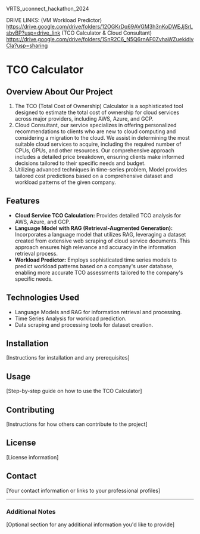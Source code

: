 
VRTS_uconnect_hackathon_2024

DRIVE LINKS:
(VM Workload Predictor) https://drive.google.com/drive/folders/12OGKrDq69AVGM3h3nKoDWEJjSrLsbvBP?usp=drive_link
(TCO Calculator & Cloud Consultant) https://drive.google.com/drive/folders/1SnR2C6_N5Q6rnAF0ZvhaWZuekidivCla?usp=sharing

# TCO Calculator

## Overview About Our Project
1. The TCO (Total Cost of Ownership) Calculator is a sophisticated tool designed to estimate the total cost of ownership for cloud services across major providers, including AWS, Azure, and GCP. 
2. Cloud Consultant, our service specializes in offering personalized recommendations to clients who are new to cloud computing and considering a migration to the cloud. We assist in determining the most suitable cloud services to acquire, including the required number of CPUs, GPUs, and other resources. Our comprehensive approach includes a detailed price breakdown, ensuring clients make informed decisions tailored to their specific needs and budget.
3. Utilizing advanced techniques in time-series problem, Model provides tailored cost predictions based on a comprehensive dataset and workload patterns of the given company.

## Features
- **Cloud Service TCO Calculation:** Provides detailed TCO analysis for AWS, Azure, and GCP.
- **Language Model with RAG (Retrieval-Augmented Generation):** Incorporates a language model that utilizes RAG, leveraging a dataset created from extensive web scraping of cloud service documents. This approach ensures high relevance and accuracy in the information retrieval process.
- **Workload Predictor:** Employs sophisticated time series models to predict workload patterns based on a company's user database, enabling more accurate TCO assessments tailored to the company's specific needs.

## Technologies Used
- Language Models and RAG for information retrieval and processing.
- Time Series Analysis for workload prediction.
- Data scraping and processing tools for dataset creation.

## Installation

[Instructions for installation and any prerequisites]

## Usage

[Step-by-step guide on how to use the TCO Calculator]

## Contributing

[Instructions for how others can contribute to the project]

## License

[License information]

## Contact

[Your contact information or links to your professional profiles]

---

### Additional Notes

[Optional section for any additional information you'd like to provide]
